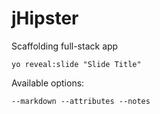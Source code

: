 
# jHipster

Scaffolding full-stack app

  ```yo reveal:slide "Slide Title"```

Available options:

 ```--markdown --attributes --notes```
